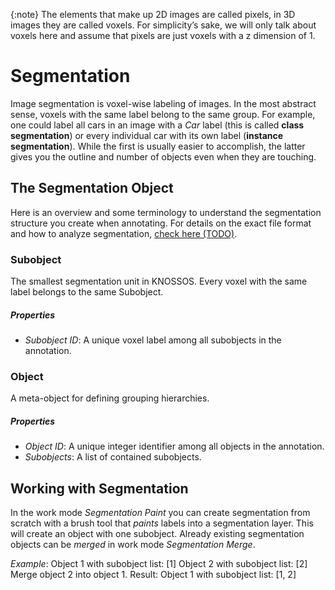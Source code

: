 {:note}
The elements that make up 2D images are called pixels, in 3D images they are called voxels. For simplicity’s sake, we will only talk about voxels here and assume that pixels are just voxels with a z dimension of 1.

# Segmentation

Image segmentation is voxel-wise labeling of images. In the most abstract sense, voxels with the same label belong to the same group. For example, one could label all cars in an image with a _Car_ label (this is called **class segmentation**) or every individual car with its own label (**instance segmentation**).
While the first is usually easier to accomplish, the latter gives you the outline and number of objects even when they are touching.

## The Segmentation Object

Here is an overview and some terminology to understand the segmentation structure you create when annotating. For details on the exact file format and how to analyze segmentation, [check here (TODO)](TODO).

### Subobject

The smallest segmentation unit in KNOSSOS. Every voxel with the same label belongs to the same Subobject.

##### Properties

- _Subobject ID_: A unique voxel label among all subobjects in the annotation.

### Object

A meta-object for defining grouping hierarchies.

##### Properties

- _Object ID_: A unique integer identifier among all objects in the annotation.
- _Subobjects_: A list of contained subobjects.


## Working with Segmentation

In the work mode _Segmentation Paint_ you can create segmentation from scratch with a brush tool that _paints_ labels into a segmentation layer. This will create an object with one subobject.
Already existing segmentation objects can be _merged_ in work mode _Segmentation Merge_.

*Example*:
Object 1 with subobject list: [1]
Object 2 with subobject list: [2]
Merge object 2 into object 1. Result:
Object 1 with subobject list: [1, 2]

